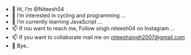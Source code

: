 - 👋 Hi, I’m @Niteesh04
- 👀 I’m interested in cycling and programming ...
- 🌱 I’m currently learning JavaScript ...
- 📫 If rou want to reach me, Follow singh.niteesh04 on Instagram ...
- 📫 If you want to collaborate mail me on niteeshsingh2007@gmail.com
- 👋 Bye..
<!---
Niteesh04/Niteesh04 is a ✨ special ✨ repository because its `README.md` (this file) appears on your GitHub profile.
You can click the Preview link to take a look at your changes.
--->

